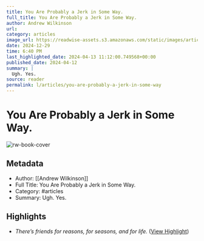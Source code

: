```yaml
---
title: You Are Probably a Jerk in Some Way.
full_title: You Are Probably a Jerk in Some Way.
author: Andrew Wilkinson
url: 
category: articles
image_url: https://readwise-assets.s3.amazonaws.com/static/images/article4.6bc1851654a0.png
date: 2024-12-29
time: 6:40 PM
last_highlighted_date: 2024-04-13 11:12:00.749568+00:00
published_date: 2024-04-12
summary: |
  Ugh. Yes.
source: reader
permalink: l/articles/you-are-probably-a-jerk-in-some-way
---
```

# You Are Probably a Jerk in Some Way.

![rw-book-cover](https://readwise-assets.s3.amazonaws.com/static/images/article4.6bc1851654a0.png)

## Metadata
- Author: [[Andrew Wilkinson]]
- Full Title: You Are Probably a Jerk in Some Way.
- Category: #articles
- Summary: Ugh. Yes.

## Highlights
- *There’s friends for reasons, for seasons, and for life.* ([View Highlight](https://read.readwise.io/read/01hvbjgd3yf5c88eyr9pc1wvj4))


